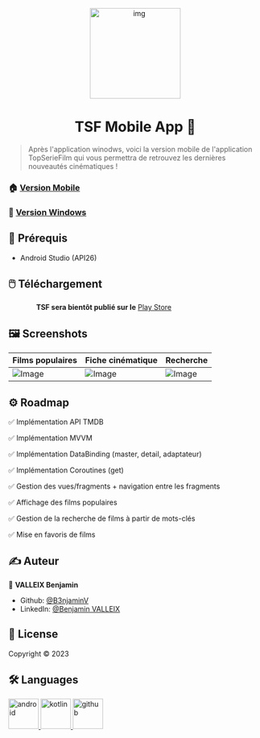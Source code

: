 <p align="center">
<img alt="img" src="https://zupimages.net/up/23/05/gbzs.png" height="180px" />
</p>
<h1 align="center"> TSF Mobile App 👋</h1>
<p>

> Après l'application winodws, voici la version mobile de l'application TopSerieFilm qui vous permettra de retrouvez les dernières nouveautés cinématiques !

### 🏠 [Version Mobile](https://codefirst.iut.uca.fr/git/benjamin.valleix/kotlin-tsf-app)
### 📌 [Version Windows](https://github.com/B3njaminV/wpf-tsf-app)

## 📍 Prérequis

- Android Studio (API26)

## 🖱️ Téléchargement

&nbsp;&nbsp;&nbsp;&nbsp;&nbsp;&nbsp;&nbsp;&nbsp;&nbsp;&nbsp;&nbsp;&nbsp;&nbsp;&nbsp;**TSF sera bientôt publié sur le** [Play Store](https://play.google.com/store)

## 🖼️ Screenshots

| Films populaires  | Fiche cinématique | Recherche |
|---------------- | --------------| -------------- |
| ![Image](https://zupimages.net/up/23/06/qckd.jpg) | ![Image](https://zupimages.net/up/23/06/1mxx.jpg) | ![Image](https://zupimages.net/up/23/06/o33u.jpg) |

## ⚙️ Roadmap

:white_check_mark: Implémentation API TMDB

:white_check_mark: Implémentation MVVM

:white_check_mark: Implémentation DataBinding (master, detail, adaptateur)

:white_check_mark: Implémentation Coroutines (get)

:white_check_mark: Gestion des vues/fragments + navigation entre les fragments

:white_check_mark: Affichage des films populaires

:white_check_mark: Gestion de la recherche de films à partir de mots-clés

:white_check_mark: Mise en favoris de films


## ✍️ Auteur

👤 **VALLEIX Benjamin**

* Github: [@B3njaminV](https://github.com/B3njaminV)
* LinkedIn: [@Benjamin VALLEIX](https://www.linkedin.com/in/benjamin-valleix-27115719a)


## 📝 License

Copyright © 2023


## 🛠  Languages

<p>
    <a href="https://developer.android.com/studio" target="_blank">
        <img src="https://www.vectorlogo.zone/logos/android/android-icon.svg" alt="android" width="60" height="60"/>
    </a>
    <a href="https://kotlinlang.org/" target="_blank">
        <img src="https://www.vectorlogo.zone/logos/kotlinlang/kotlinlang-icon.svg" alt="kotlin" width="60" height="60"/>
    </a>
	<a href="https://github.com/" target="_blank">
        <img src="https://www.vectorlogo.zone/logos/github/github-icon.svg" alt="github" width="60" height="60"/>
    </a>
</p>